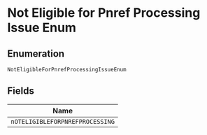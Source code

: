 
# Not Eligible for Pnref Processing Issue Enum

## Enumeration

`NotEligibleForPnrefProcessingIssueEnum`

## Fields

| Name |
|  --- |
| `nOTELIGIBLEFORPNREFPROCESSING` |

